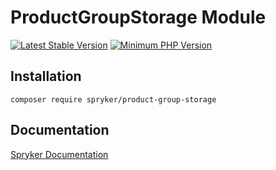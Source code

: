 # ProductGroupStorage Module
[![Latest Stable Version](https://poser.pugx.org/spryker/product-group-storage/v/stable.svg)](https://packagist.org/packages/spryker/product-group-storage)
[![Minimum PHP Version](https://img.shields.io/badge/php-%3E%3D%208.3-8892BF.svg)](https://php.net/)

## Installation

```
composer require spryker/product-group-storage
```

## Documentation

[Spryker Documentation](https://spryker.github.io)

